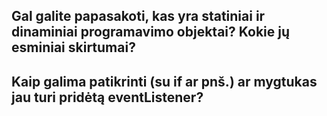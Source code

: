 ## Gal galite papasakoti, kas yra statiniai ir dinaminiai programavimo objektai? Kokie jų esminiai skirtumai?
## Kaip galima patikrinti (su if ar pnš.) ar mygtukas jau turi pridėtą eventListener?
